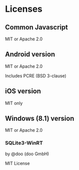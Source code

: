 # Licenses

## Common Javascript

MIT or Apache 2.0

## Android version

MIT or Apache 2.0

Includes PCRE (BSD 3-clause)

## iOS version

MIT only

## Windows (8.1) version

MIT or Apache 2.0

### SQLite3-WinRT

by @doo (doo GmbH)

MIT License

